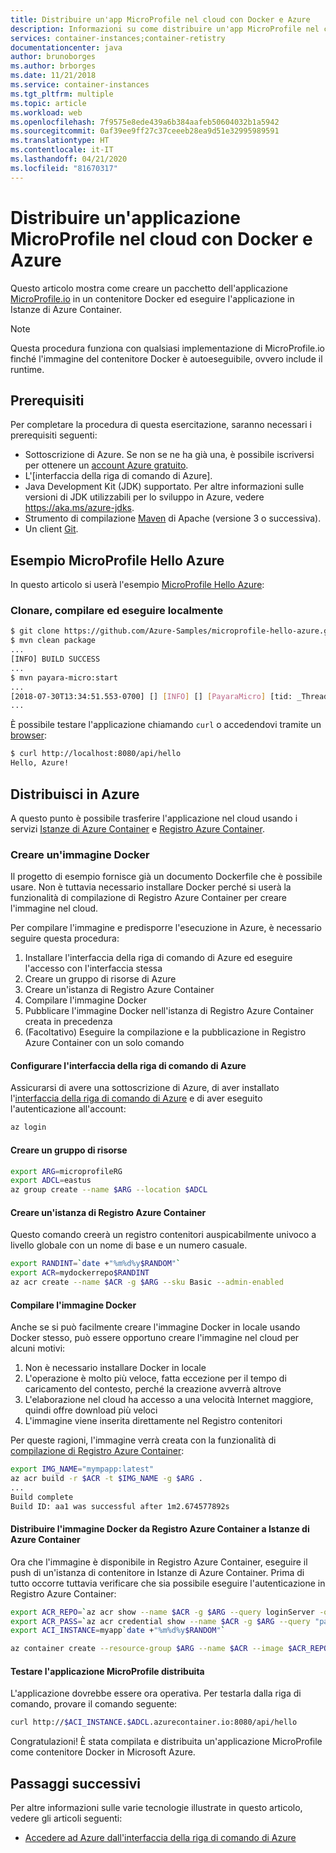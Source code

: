 ```yaml
---
title: Distribuire un'app MicroProfile nel cloud con Docker e Azure
description: Informazioni su come distribuire un'app MicroProfile nel cloud usando Docker e Istanze di Azure Container.
services: container-instances;container-retistry
documentationcenter: java
author: brunoborges
ms.author: brborges
ms.date: 11/21/2018
ms.service: container-instances
ms.tgt_pltfrm: multiple
ms.topic: article
ms.workload: web
ms.openlocfilehash: 7f9575e8ede439a6b384aafeb50604032b1a5942
ms.sourcegitcommit: 0af39ee9ff27c37ceeeb28ea9d51e32995989591
ms.translationtype: HT
ms.contentlocale: it-IT
ms.lasthandoff: 04/21/2020
ms.locfileid: "81670317"
---
```

# <a name="deploy-a-microprofile-application-to-the-cloud-with-docker-and-azure"></a>Distribuire un'applicazione MicroProfile nel cloud con Docker e Azure

Questo articolo mostra come creare un pacchetto dell'applicazione [MicroProfile.io] in un contenitore Docker ed eseguire l'applicazione in Istanze di Azure Container.

> [!NOTE]
>
> Questa procedura funziona con qualsiasi implementazione di MicroProfile.io finché l'immagine del contenitore Docker è autoeseguibile, ovvero include il runtime.

## <a name="prerequisites"></a>Prerequisiti

Per completare la procedura di questa esercitazione, saranno necessari i prerequisiti seguenti:

* Sottoscrizione di Azure. Se non se ne ha già una, è possibile iscriversi per ottenere un [account Azure gratuito].
* L'[interfaccia della riga di comando di Azure].
* Java Development Kit (JDK) supportato. Per altre informazioni sulle versioni di JDK utilizzabili per lo sviluppo in Azure, vedere <https://aka.ms/azure-jdks>.
* Strumento di compilazione [Maven] di Apache (versione 3 o successiva).
* Un client [Git].

## <a name="microprofile-hello-azure-sample"></a>Esempio MicroProfile Hello Azure

In questo articolo si userà l'esempio [MicroProfile Hello Azure](https://github.com/azure-samples/microprofile-hello-azure):

### <a name="clone-build-and-run-locally"></a>Clonare, compilare ed eseguire localmente

```bash
$ git clone https://github.com/Azure-Samples/microprofile-hello-azure.git
$ mvn clean package
...
[INFO] BUILD SUCCESS
...
$ mvn payara-micro:start
...
[2018-07-30T13:34:51.553-0700] [] [INFO] [] [PayaraMicro] [tid: _ThreadID=1 _ThreadName=main] [timeMillis: 1532982891553] [levelValue: 800] Payara Micro  5.182 #badassmicrofish (build 303) ready in 10,304 (ms)
...
```

È possibile testare l'applicazione chiamando `curl` o accedendovi tramite un [browser](http://localhost:8080/api/hello):

```bash
$ curl http://localhost:8080/api/hello
Hello, Azure!
```

## <a name="deploy-to-azure"></a>Distribuisci in Azure

A questo punto è possibile trasferire l'applicazione nel cloud usando i servizi [Istanze di Azure Container] e [Registro Azure Container].

### <a name="build-a-docker-image"></a>Creare un'immagine Docker

Il progetto di esempio fornisce già un documento Dockerfile che è possibile usare. Non è tuttavia necessario installare Docker perché si userà la funzionalità di compilazione di Registro Azure Container per creare l'immagine nel cloud.

Per compilare l'immagine e predisporre l'esecuzione in Azure, è necessario seguire questa procedura:

1. Installare l'interfaccia della riga di comando di Azure ed eseguire l'accesso con l'interfaccia stessa
1. Creare un gruppo di risorse di Azure
1. Creare un'istanza di Registro Azure Container
1. Compilare l'immagine Docker
1. Pubblicare l'immagine Docker nell'istanza di Registro Azure Container creata in precedenza
1. (Facoltativo) Eseguire la compilazione e la pubblicazione in Registro Azure Container con un solo comando


#### <a name="set-up-azure-cli"></a>Configurare l'interfaccia della riga di comando di Azure

Assicurarsi di avere una sottoscrizione di Azure, di aver installato l'[interfaccia della riga di comando di Azure](/cli/azure/install-azure-cli?view=azure-cli-latest) e di aver eseguito l'autenticazione all'account:

```bash
az login
```

#### <a name="create-a-resource-group"></a>Creare un gruppo di risorse

```bash
export ARG=microprofileRG
export ADCL=eastus
az group create --name $ARG --location $ADCL
```

#### <a name="create-an-azure-container-registry-instance"></a>Creare un'istanza di Registro Azure Container

Questo comando creerà un registro contenitori auspicabilmente univoco a livello globale con un nome di base e un numero casuale.

```bash
export RANDINT=`date +"%m%d%y$RANDOM"`
export ACR=mydockerrepo$RANDINT
az acr create --name $ACR -g $ARG --sku Basic --admin-enabled
```

#### <a name="build-the-docker-image"></a>Compilare l'immagine Docker

Anche se si può facilmente creare l'immagine Docker in locale usando Docker stesso, può essere opportuno creare l'immagine nel cloud per alcuni motivi:

1. Non è necessario installare Docker in locale
1. L'operazione è molto più veloce, fatta eccezione per il tempo di caricamento del contesto, perché la creazione avverrà altrove
1. L'elaborazione nel cloud ha accesso a una velocità Internet maggiore, quindi offre download più veloci
1. L'immagine viene inserita direttamente nel Registro contenitori

Per queste ragioni, l'immagine verrà creata con la funzionalità di [compilazione di Registro Azure Container]:

```bash
export IMG_NAME="mympapp:latest"
az acr build -r $ACR -t $IMG_NAME -g $ARG .
...
Build complete
Build ID: aa1 was successful after 1m2.674577892s
```

#### <a name="deploy-docker-image-from-azure-container-registry-acr-into-container-instances-aci"></a>Distribuire l'immagine Docker da Registro Azure Container a Istanze di Azure Container

Ora che l'immagine è disponibile in Registro Azure Container, eseguire il push di un'istanza di contenitore in Istanze di Azure Container. Prima di tutto occorre tuttavia verificare che sia possibile eseguire l'autenticazione in Registro Azure Container:

```bash
export ACR_REPO=`az acr show --name $ACR -g $ARG --query loginServer -o tsv`
export ACR_PASS=`az acr credential show --name $ACR -g $ARG --query "passwords[0].value" -o tsv`
export ACI_INSTANCE=myapp`date +"%m%d%y$RANDOM"`

az container create --resource-group $ARG --name $ACR --image $ACR_REPO/$IMG_NAME --cpu 1 --memory 1 --registry-login-server $ACR_REPO --registry-username $ACR --registry-password $ACR_PASS --dns-name-label $ACI_INSTANCE --ports 8080
```

#### <a name="test-your-deployed-microprofile-application"></a>Testare l'applicazione MicroProfile distribuita

L'applicazione dovrebbe essere ora operativa. Per testarla dalla riga di comando, provare il comando seguente:

```bash
curl http://$ACI_INSTANCE.$ADCL.azurecontainer.io:8080/api/hello
````

Congratulazioni! È stata compilata e distribuita un'applicazione MicroProfile come contenitore Docker in Microsoft Azure.

## <a name="next-steps"></a>Passaggi successivi

Per altre informazioni sulle varie tecnologie illustrate in questo articolo, vedere gli articoli seguenti:

* [Accedere ad Azure dall'interfaccia della riga di comando di Azure](/azure/xplat-cli-connect)

<!-- URL List -->

[Compilazione di Registro Azure Container]: /azure/container-registry/container-registry-build-overview
[MicroProfile.io]: https://microprofile.io
[Azure Command Line Interface (CLI)]: /cli/azure/overview
[Azure for Java Developers]: /azure/developer/java/
[Azure portal]: https://portal.azure.com/
[Account Azure gratuito]: https://azure.microsoft.com/pricing/free-trial/
[Git]: https://github.com/
[Maven]: http://maven.apache.org/
[Java Development Kit (JDK)]: https://aka.ms/azure-jdks
<!-- http://www.oracle.com/technetwork/java/javase/downloads/ -->
[Istanze di Azure Container]: /azure/container-instances/
[Registro Azure Container]:  /azure/container-registry